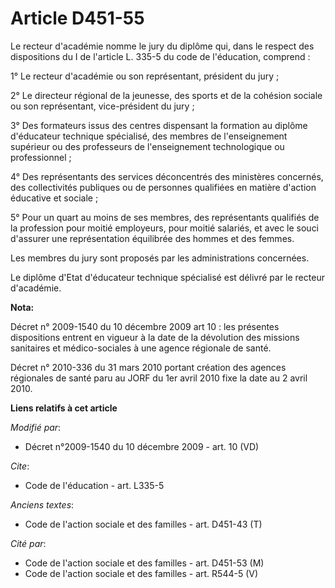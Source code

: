 # Article D451-55

Le recteur d'académie nomme le jury du diplôme qui, dans le respect des dispositions du I de l'article L. 335-5 du code de
l'éducation, comprend : 

1° Le recteur d'académie ou son représentant, président du jury ; 

2° Le      directeur régional de la jeunesse, des sports et de la cohésion sociale  ou son représentant, vice-président du
jury ; 

3° Des formateurs issus des centres dispensant la formation au diplôme d'éducateur technique spécialisé, des membres de
l'enseignement supérieur ou des professeurs de l'enseignement technologique ou professionnel ; 

4° Des représentants des services déconcentrés des ministères concernés, des collectivités publiques ou de personnes
qualifiées en matière d'action éducative et sociale ; 

5° Pour un quart au moins de ses membres, des représentants qualifiés de la profession pour moitié employeurs, pour moitié
salariés, et avec le souci d'assurer une représentation équilibrée des hommes et des femmes. 

Les membres du jury sont proposés par les administrations concernées. 

Le diplôme d'Etat d'éducateur technique spécialisé est délivré par le recteur d'académie.

**Nota:**

Décret n° 2009-1540 du 10 décembre 2009 art 10 : les présentes dispositions entrent en vigueur à la date de la dévolution des
missions sanitaires et médico-sociales à une agence régionale de santé.

Décret n° 2010-336 du 31 mars 2010 portant création des agences régionales de santé paru au JORF du 1er avril 2010 fixe la
date au 2   avril 2010.

**Liens relatifs à cet article**

_Modifié par_:

  - Décret n°2009-1540 du 10 décembre 2009 - art. 10 (VD)

_Cite_:

  - Code de l'éducation - art. L335-5

_Anciens textes_:

  - Code de l'action sociale et des familles - art. D451-43 (T)

_Cité par_:

  - Code de l'action sociale et des familles - art. D451-53 (M)
  - Code de l'action sociale et des familles - art. R544-5 (V)
